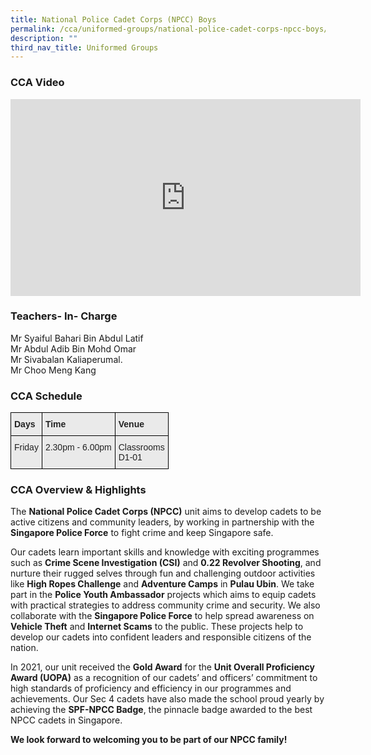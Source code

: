 ```yaml
---
title: National Police Cadet Corps (NPCC) Boys
permalink: /cca/uniformed-groups/national-police-cadet-corps-npcc-boys/
description: ""
third_nav_title: Uniformed Groups
---
```

### CCA Video

<div class="bp-youtube">

<iframe width="560" height="315" src="https://www.youtube.com/embed/HCU8rSkQoKs" title="YouTube video player" frameborder="0" allow="accelerometer; autoplay; clipboard-write; encrypted-media; gyroscope; picture-in-picture" allowfullscreen></iframe>

</div>

### Teachers- In- Charge

Mr Syaiful Bahari Bin Abdul Latif <br>
Mr Abdul Adib Bin Mohd Omar <br>
Mr Sivabalan Kaliaperumal. <br>
Mr Choo Meng Kang


### CCA Schedule

<style type="text/css">
.tg  {border-collapse:collapse;border-spacing:0;}
.tg td{border-color:black;border-style:solid;border-width:1px;font-family:Arial, sans-serif;font-size:14px;
  overflow:hidden;padding:10px 5px;word-break:normal;}
.tg th{border-color:black;border-style:solid;border-width:1px;font-family:Arial, sans-serif;font-size:14px;
  font-weight:normal;overflow:hidden;padding:10px 5px;word-break:normal;}
.tg .tg-y7qa{background-color:#EAEAEA;color:#222;text-align:left;vertical-align:top}
.tg .tg-rj1p{background-color:#EAEAEA;color:#222;font-weight:bold;text-align:left;vertical-align:top}
</style>
<table class="tg">
<thead>
  <tr>
    <th class="tg-rj1p">Days</th>
    <th class="tg-rj1p">Time</th>
    <th class="tg-rj1p">Venue</th>
  </tr>
</thead>
<tbody>
  <tr>
    <td class="tg-y7qa">Friday</td>
    <td class="tg-y7qa">2.30pm - 6.00pm</td>
    <td class="tg-y7qa">Classrooms<br>D1-01</td>
  </tr>
</tbody>
</table>

### CCA Overview & Highlights

The **National Police Cadet Corps (NPCC)** unit aims to develop cadets to be active citizens and community leaders, by working in partnership with the **Singapore Police Force** to fight crime and keep Singapore safe.

 Our cadets learn important skills and knowledge with exciting programmes such as **Crime Scene Investigation (CSI)** and **0.22 Revolver Shooting**, and nurture their rugged selves through fun and challenging outdoor activities like **High Ropes Challenge** and **Adventure Camps** in **Pulau Ubin**. We take part in the **Police Youth Ambassador** projects which aims to equip cadets with practical strategies to address community crime and security. We also collaborate with the **Singapore Police Force** to help spread awareness on **Vehicle Theft** and **Internet Scams** to the public. These projects help to develop our cadets into confident leaders and responsible citizens of the nation.

 In 2021, our unit received the **Gold Award** for the **Unit Overall Proficiency Award (UOPA)** as a recognition of our cadets’ and officers’ commitment to high standards of proficiency and efficiency in our programmes and achievements. Our Sec 4 cadets have also made the school proud yearly by achieving the **SPF-NPCC Badge**, the pinnacle badge awarded to the best NPCC cadets in Singapore.

 **We look forward to welcoming you to be part of our NPCC family!**

